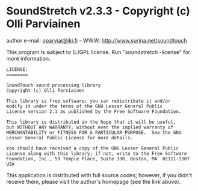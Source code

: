 SoundStretch v2.3.3 -  Copyright (c) Olli Parviainen
=========================================================
author e-mail: <oparviai@iki.fi> - WWW: http://www.surina.net/soundtouch

This program is subject to (L)GPL license. Run "soundstretch -license" for
more information.

    LICENSE:
    ========

    SoundTouch sound processing library
    Copyright (c) Olli Parviainen

    This library is free software; you can redistribute it and/or
    modify it under the terms of the GNU Lesser General Public
    License version 2.1 as published by the Free Software Foundation.

    This library is distributed in the hope that it will be useful,
    but WITHOUT ANY WARRANTY; without even the implied warranty of
    MERCHANTABILITY or FITNESS FOR A PARTICULAR PURPOSE.  See the GNU
    Lesser General Public License for more details.

    You should have received a copy of the GNU Lesser General Public
    License along with this library; if not, write to the Free Software
    Foundation, Inc., 59 Temple Place, Suite 330, Boston, MA  02111-1307  USA

This application is distributed with full source codes; however, if you
didn't receive them, please visit the author's homepage (see the link above).
